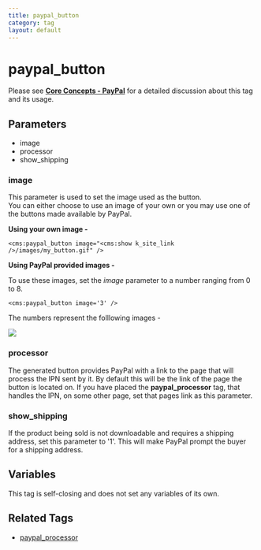 ```yaml
---
title: paypal_button
category: tag
layout: default
---
```


# paypal_button

Please see [**Core Concepts - PayPal**](../../concepts/paypal.html) for a detailed discussion about this tag and its usage.

## Parameters

*   image
*   processor
*   show\_shipping

### image

This parameter is used to set the image used as the button.<br/>
You can either choose to use an image of your own or you may use one of the buttons made available by PayPal.

**Using your own image -**

```
<cms:paypal_button image="<cms:show k_site_link />/images/my_button.gif" />
```

**Using PayPal provided images -**

To use these images, set the _image_ parameter to a number ranging from 0 to 8\.

```
<cms:paypal_button image='3' />
```

The numbers represent the folllowing images -

![](../../assets/img/contents/paypal_button.png)

### processor

The generated button provides PayPal with a link to the page that will process the IPN sent by it. By default this will be the link of the page the button is located on. If you have placed the **paypal\_processor** tag, that handles the IPN, on some other page, set that pages link as this parameter.

### show_shipping

If the product being sold is not downloadable and requires a shipping address, set this parameter to '1'. This will make PayPal prompt the buyer for a shipping address.

## Variables

This tag is self-closing and does not set any variables of its own.

## Related Tags

*   [paypal\_processor](../paypal_processor.html)
